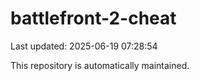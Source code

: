# battlefront-2-cheat

Last updated: 2025-06-19 07:28:54

This repository is automatically maintained.
